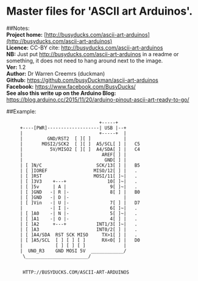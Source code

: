 # Master files for 'ASCII art Arduinos'.  
##Notes:  
**Project home:** [http://busyducks.com/ascii-art-arduinos](http://busyducks.com/ascii-art-arduinos)  
**Licence:** CC-BY cite: http://busyducks.com/ascii-art-arduinos  
**NB:** Just put http://busyducks.com/ascii-art-arduinos in a readme or something, it does not need to hang around next to the image.  
**Ver:** 1.2  
**Author:** Dr Warren Creemrs (duckman)  
**Github:** https://github.com/busyDuckman/ascii-art-arduinos  
**Facebook:** https://www.facebook.com/BusyDucks/  
**See also this write up on the Arduino Blog:** https://blog.arduino.cc/2015/11/20/arduino-pinout-ascii-art-ready-to-go/  
  
##Example:                         

                                      +-----+
         +----[PWR]-------------------| USB |--+
         |                            +-----+  |
         |         GND/RST2  [ ][ ]            |
         |       MOSI2/SCK2  [ ][ ]  A5/SCL[ ] |   C5 
         |          5V/MISO2 [ ][ ]  A4/SDA[ ] |   C4 
         |                             AREF[ ] |
         |                              GND[ ] |
         | [ ]N/C                    SCK/13[ ] |   B5
         | [ ]IOREF                 MISO/12[ ] |   .
         | [ ]RST                   MOSI/11[ ]~|   .
         | [ ]3V3    +---+               10[ ]~|   .
         | [ ]5v     | A |                9[ ]~|   .
         | [ ]GND   -| R |-               8[ ] |   B0
         | [ ]GND   -| D |-                    |
         | [ ]Vin   -| U |-               7[ ] |   D7
         |          -| I |-               6[ ]~|   .
         | [ ]A0    -| N |-               5[ ]~|   .
         | [ ]A1    -| O |-               4[ ] |   .
         | [ ]A2     +---+           INT1/3[ ]~|   .
         | [ ]A3                     INT0/2[ ] |   .
         | [ ]A4/SDA  RST SCK MISO     TX>1[ ] |   .
         | [ ]A5/SCL  [ ] [ ] [ ]      RX<0[ ] |   D0
         |            [ ] [ ] [ ]              |
         |  UNO_R3    GND MOSI 5V  ____________/
          \_______________________/          
                                                                        
                                                                        
          HTTP://BUSYDUCKS.COM/ASCII-ART-ARDUINOS                  
                                                                        
